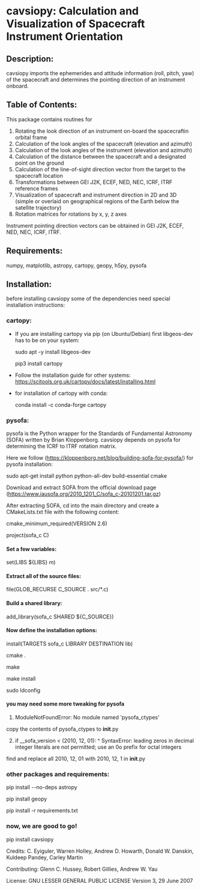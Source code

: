 # cavsiopy: Calculation and Visualization of Spacecraft Instrument Orientation

## Description:
cavsiopy imports the ephemerides and attitude information (roll, pitch, yaw) of the spacecraft and determines the pointing direction of an instrument onboard.

## Table of Contents:
This package contains routines for
1. Rotating the look direction of an instrument on-board the spacecraftin orbital frame
2. Calculation of the look angles of the spacecraft (elevation and azimuth)
3. Calculation of the look angles of the instrument (elevation and azimuth)
4. Calculation of the distance between the spacecraft and a designated point on the ground 
5. Calculation of the line-of-sight direction vector from the target to the spacecraft location 
6. Transformations between GEI J2K, ECEF, NED, NEC, ICRF, ITRF reference frames 
7. Visualization of spacecraft and instrument direction in 2D and 3D (simple or overlaid on geographical regions of the Earth below the satellite trajectory)
8. Rotation matrices for rotations by x, y, z axes

Instrument pointing direction vectors can be obtained in GEI J2K, ECEF, NED, NEC, ICRF, ITRF.

## Requirements:
numpy, matplotlib, astropy, cartopy, geopy, h5py, pysofa

## Installation:
before installing cavsiopy some of the dependencies need special installation instructions:

### cartopy:
* If you are installing cartopy via pip (on Ubuntu/Debian) first libgeos-dev has to be on your system:

  sudo apt -y install libgeos-dev

  pip3 install cartopy 

* Follow the installation guide for other systems: https://scitools.org.uk/cartopy/docs/latest/installing.html

* for installation of cartopy with conda:

  conda install -c conda-forge cartopy

### pysofa:
pysofa is the Python wrapper for the Standards of Fundamental Astronomy (SOFA)  written by Brian Kloppenborg.
cavsiopy depends on pysofa for determining the ICRF to ITRF rotation matrix.

Here we follow (https://kloppenborg.net/blog/building-sofa-for-pysofa/) for pysofa installation:

sudo apt-get install python python-all-dev build-essential cmake

Download and extract SOFA from the official download page (https://www.iausofa.org/2010_1201_C/sofa_c-20101201.tar.gz)

After extracting SOFA, cd into the main directory and create a CMakeLists.txt file with the following content:

cmake_minimum_required(VERSION 2.6)

project(sofa_c C)
  
####  Set a few variables:
set(LIBS ${LIBS} m)

#### Extract all of the source files:
file(GLOB_RECURSE C_SOURCE . src/*.c)

#### Build a shared library:
add_library(sofa_c SHARED ${C_SOURCE})
  
#### Now define the installation options:
install(TARGETS sofa_c LIBRARY DESTINATION lib)

cmake .

make

make install

sudo ldconfig

#### you may need some more tweaking for pysofa

1. ModuleNotFoundError: No module named 'pysofa_ctypes'

  copy the contents of pysofa_ctypes to __init__.py

2. if __sofa_version < (2010, 12, 01):
                                   ^
  SyntaxError: leading zeros in decimal integer literals are not permitted; use an 0o prefix for octal integers

  find and replace all 2010, 12, 01 with 2010, 12, 1 in __init__.py

### other packages and requirements:
pip install --no-deps astropy

pip install geopy

pip install -r requirements.txt

### now, we are good to go!

pip install cavsiopy


Credits: C. Eyiguler, Warren Holley, Andrew D. Howarth, Donald W. Danskin, Kuldeep Pandey, Carley Martin

Contributing: Glenn C. Hussey, Robert Gillies, Andrew W. Yau

License: GNU LESSER GENERAL PUBLIC LICENSE Version 3, 29 June 2007
